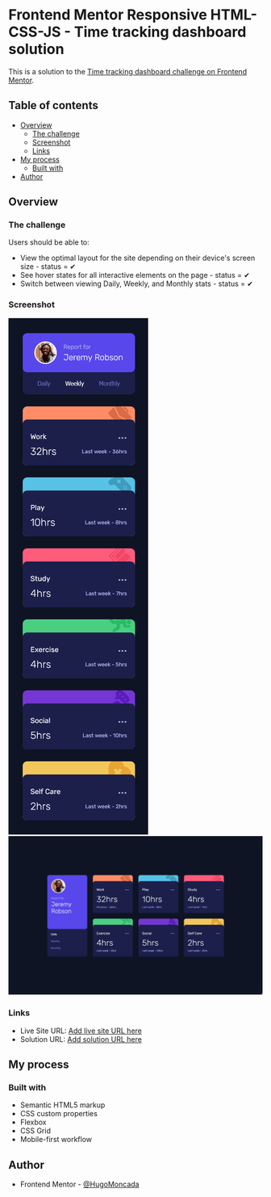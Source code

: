 # Frontend Mentor Responsive HTML-CSS-JS - Time tracking dashboard solution

This is a solution to the [Time tracking dashboard challenge on Frontend Mentor](https://www.frontendmentor.io/challenges/time-tracking-dashboard-UIQ7167Jw). 

## Table of contents

- [Overview](#overview)
  - [The challenge](#the-challenge)
  - [Screenshot](#screenshot)
  - [Links](#links)
- [My process](#my-process)
  - [Built with](#built-with)
- [Author](#author)


## Overview

### The challenge

Users should be able to:

- View the optimal layout for the site depending on their device's screen size - status = ✔
- See hover states for all interactive elements on the page - status = ✔
- Switch between viewing Daily, Weekly, and Monthly stats - status = ✔

### Screenshot

![](./images/Mobile.png) 
![](./images/Desktop.png)


### Links

- Live Site URL: [Add live site URL here](https://your-live-site-url.com)
- Solution URL: [Add solution URL here](https://your-solution-url.com)

## My process

### Built with

- Semantic HTML5 markup
- CSS custom properties
- Flexbox
- CSS Grid
- Mobile-first workflow

## Author

- Frontend Mentor - [@HugoMoncada](https://www.frontendmentor.io/profile/HugoMoncada)

